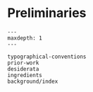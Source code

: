 # Preliminaries


```{toctree}
---
maxdepth: 1
---

typographical-conventions
prior-work
desiderata
ingredients
background/index
```